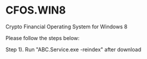 CFOS.WIN8
=========

Crypto Financial Operating System for Windows 8

Please follow the steps below:

Step 1). Run "ABC.Service.exe -reindex" after download
